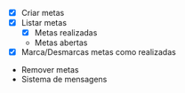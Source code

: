- [x] Criar metas
- [x] Listar metas
    - [x] Metas realizadas
    - Metas abertas
- [x] Marca/Desmarcas metas como realizadas
- Remover metas
- Sistema de mensagens